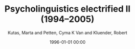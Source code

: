 ---
layout: post
title: Psycholinguistics electrified II (1994–2005)

date: 1996-01-01 00:00
author: Kutas, Marta and Petten, Cyma K Van and Kluender, Robert
journal: Handbook of psycholinguistics

year: 2006
---